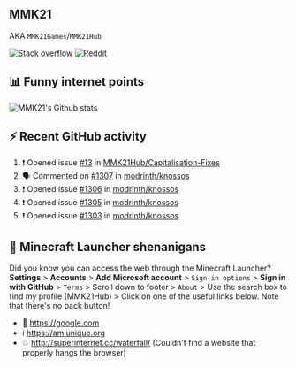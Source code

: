 ## MMK21
AKA `MMK21Games`/`MMK21Hub`

[![Stack overflow](https://img.shields.io/badge/Stack_Overflow-FE7A16?style=for-the-badge&logo=stack-overflow&logoColor=white)](https://stackoverflow.com/users/11519302/mmk21)
[![Reddit](https://img.shields.io/badge/Reddit-FF4500?style=for-the-badge&logo=reddit&logoColor=white)](https://www.reddit.com/user/mmk21games)

## 📊 Funny internet points 

![MMK21's Github stats](https://github-readme-stats.vercel.app/api?username=MMK21Hub&show_icons=true&theme=dark&bg_color=171b22&text_color=CCCCCC&hide_border=true)

## ⚡ Recent GitHub activity

<!--START_SECTION:activity-->
1. ❗ Opened issue [#13](https://github.com/MMK21Hub/Capitalisation-Fixes/issues/13) in [MMK21Hub/Capitalisation-Fixes](https://github.com/MMK21Hub/Capitalisation-Fixes)
2. 🗣 Commented on [#1307](https://github.com/modrinth/knossos/issues/1307#issuecomment-1678991964) in [modrinth/knossos](https://github.com/modrinth/knossos)
3. ❗ Opened issue [#1306](https://github.com/modrinth/knossos/issues/1306) in [modrinth/knossos](https://github.com/modrinth/knossos)
4. ❗ Opened issue [#1305](https://github.com/modrinth/knossos/issues/1305) in [modrinth/knossos](https://github.com/modrinth/knossos)
5. ❗ Opened issue [#1303](https://github.com/modrinth/knossos/issues/1303) in [modrinth/knossos](https://github.com/modrinth/knossos)
<!--END_SECTION:activity-->

## 🙂 Minecraft Launcher shenanigans

Did you know you can access the web through the Minecraft Launcher? **Settings** > **Accounts** > **Add Microsoft account** > `Sign-in options` > **Sign in with GitHub** > `Terms` > Scroll down to footer > `About` > Use the search box to find my profile (MMK21Hub) > Click on one of the useful links below. Note that there's no back button!

* 🔎 <https://google.com>
* ℹ️ <https://amiunique.org>
* 💥 <http://superinternet.cc/waterfall/> (Couldn't find a website that properly hangs the browser)
